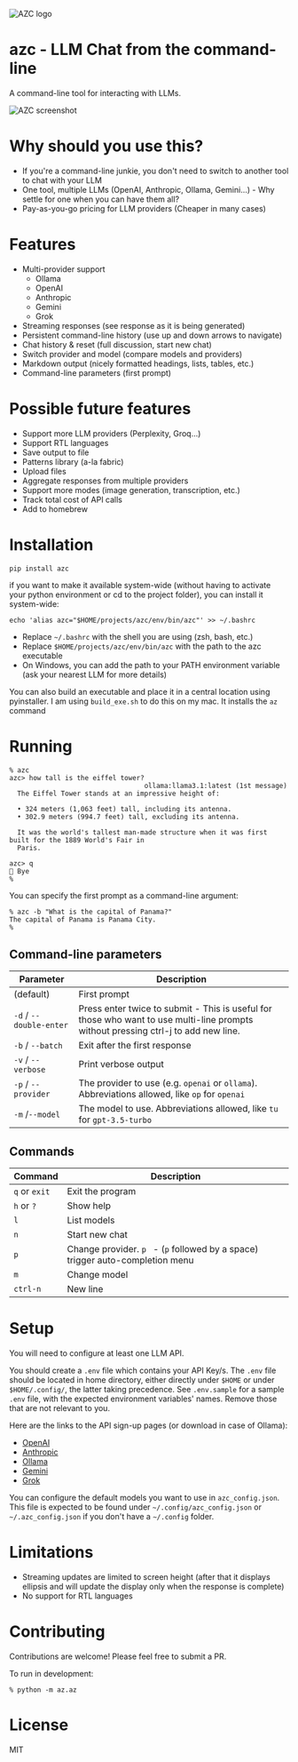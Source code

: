 ![AZC logo](assets/azc_logo.png)

# azc - LLM Chat from the command-line

A command-line tool for interacting with LLMs.

![AZC screenshot](assets/sample.gif)

# Why should you use this?

- If you're a command-line junkie, you don't need to switch to another tool to chat with your LLM
- One tool, multiple LLMs (OpenAI, Anthropic, Ollama, Gemini...) - Why settle for one when you can have them all?
- Pay-as-you-go pricing for LLM providers (Cheaper in many cases)

# Features

- Multi-provider support
  - Ollama
  - OpenAI
  - Anthropic
  - Gemini
  - Grok
- Streaming responses (see response as it is being generated)
- Persistent command-line history (use up and down arrows to navigate)
- Chat history & reset (full discussion, start new chat)
- Switch provider and model (compare models and providers)
- Markdown output (nicely formatted headings, lists, tables, etc.)
- Command-line parameters (first prompt)

# Possible future features

- Support more LLM providers (Perplexity, Groq...)
- Support RTL languages
- Save output to file
- Patterns library (a-la fabric)
- Upload files
- Aggregate responses from multiple providers
- Support more modes (image generation, transcription, etc.)
- Track total cost of API calls
- Add to homebrew

# Installation

    pip install azc

if you want to make it available system-wide (without having to activate your python environment or cd to the project folder), you can install it system-wide:

    echo 'alias azc="$HOME/projects/azc/env/bin/azc"' >> ~/.bashrc

- Replace `~/.bashrc` with the shell you are using (zsh, bash, etc.)
- Replace `$HOME/projects/azc/env/bin/azc` with the path to the azc executable
- On Windows, you can add the path to your PATH environment variable (ask your nearest LLM for more details)

You can also build an executable and place it in a central location using pyinstaller.
I am using `build_exe.sh` to do this on my mac. It installs the `az` command

# Running

    % azc
    azc> how tall is the eiffel tower?
                                      ollama:llama3.1:latest (1st message)
      The Eiffel Tower stands at an impressive height of:

      • 324 meters (1,063 feet) tall, including its antenna.
      • 302.9 meters (994.7 feet) tall, excluding its antenna.

      It was the world's tallest man-made structure when it was first built for the 1889 World's Fair in
      Paris.

    azc> q
    👋 Bye
    %

You can specify the first prompt as a command-line argument:

    % azc -b "What is the capital of Panama?"
    The capital of Panama is Panama City.
    %

## Command-line parameters

| Parameter               | Description                                                                                                                        |
| ----------------------- | ---------------------------------------------------------------------------------------------------------------------------------- |
| (default)               | First prompt                                                                                                                       |
| `-d` / `--double-enter` | Press enter twice to submit - This is useful for those who want to use multi-line prompts without pressing ctrl-j to add new line. |
| `-b` / `--batch`        | Exit after the first response                                                                                                      |
| `-v` / `--verbose`      | Print verbose output                                                                                                               |
| `-p` / `--provider`     | The provider to use (e.g. `openai` or `ollama`). Abbreviations allowed, like `op` for `openai`                                     |
| `-m` /`--model`         | The model to use. Abbreviations allowed, like `tu` for `gpt-3.5-turbo`                                                             |

## Commands

| Command       | Description                                                                    |
| ------------- | ------------------------------------------------------------------------------ |
| `q` or `exit` | Exit the program                                                               |
| `h` or `?`    | Show help                                                                      |
| `l`           | List models                                                                    |
| `n`           | Start new chat                                                                 |
| `p`           | Change provider. `p ` - (`p` followed by a space) trigger auto-completion menu |
| `m`           | Change model                                                                   |
| `ctrl-n`      | New line                                                                       |

# Setup

You will need to configure at least one LLM API.

You should create a `.env` file which contains your API Key/s.
The `.env` file should be located in home directory, either directly under `$HOME` or under `$HOME/.config/`, the latter taking precedence.
See `.env.sample` for a sample `.env` file, with the expected environment variables' names. Remove those that are not relevant to you.

Here are the links to the API sign-up pages (or download in case of Ollama):

- [OpenAI](https://platform.openai.com/signup)
- [Anthropic](https://console.anthropic.com/)
- [Ollama](https://ollama.com/)
- [Gemini](https://ai.google.dev/gemini-api/docs)
- [Grok](https://docs.x.ai/api/integrations)

You can configure the default models you want to use in `azc_config.json`.
This file is expected to be found under `~/.config/azc_config.json` or `~/.azc_config.json` if you don't have a `~/.config` folder.

# Limitations

- Streaming updates are limited to screen height (after that it displays ellipsis and will update the display only when the response is complete)
- No support for RTL languages

# Contributing

Contributions are welcome! Please feel free to submit a PR.

To run in development:

    % python -m az.az

# License

MIT
